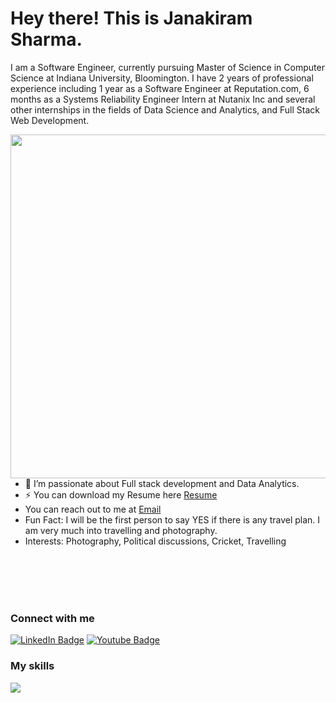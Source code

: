 # Hey there! This is Janakiram Sharma.

I am a Software Engineer, currently pursuing Master of Science in Computer Science at Indiana University, Bloomington. I have 2 years of professional experience including 1 year as a Software Engineer at Reputation.com, 6 months as a Systems Reliability Engineer Intern at Nutanix Inc and several other internships in the fields of Data Science and Analytics, and Full Stack Web Development. 

<img src="https://resumeworded.com/skills-and-keywords/img/software-engineering.jpeg" align="right" width="550px"/>
<br clear="left"/>
<ul>
<li> 🌱 I’m passionate about Full stack development and Data Analytics. </li>
  <li>⚡ You can download my Resume here <a href="https://drive.google.com/file/d/1LmCSXSRjNfMm--Fq45LQOqJySUkb261_/view?usp=drive_link">Resume</a></li>
  <li>You can reach out to me at <a href="jkashig@iu.edu">Email</a></li>
<li>Fun Fact: I will be the first person to say YES if there is any travel plan. I am very much into travelling and photography.</li>
<li>Interests: Photography, Political discussions, Cricket, Travelling </li>
</ul>
<br>
<br>
<br>
<br>
<div id="badges" align="left">
  <h3>Connect with me</h3>
  <a href="https://www.linkedin.com/in/janakiram-sharma-4610a2194/">
  <img src="https://img.shields.io/badge/LinkedIn-blue?style=for-the-badge&logo=linkedin&logoColor=white" alt="LinkedIn Badge"/></a>
  <a href="https://janakiramsharma.medium.com/">
  <img src="https://img.shields.io/badge/medium-black?style=for-the-badge&logo=medium&logoColor=white" alt="Youtube Badge"/></a>
</div>
<p align="center">
  <h3>My skills</h3>
  <a href="https://skillicons.dev">
    <img src="https://skillicons.dev/icons?i=html,css,javascript,java,react,angular,nodejs,python,c,cpp,git,aws,azure,gcp,tableau,powerbi,sql,php,firebase,mongodb,kotlin,typescript,linux,scikitlearn,postgresql,tensorflow" />
  </a>
</p>

